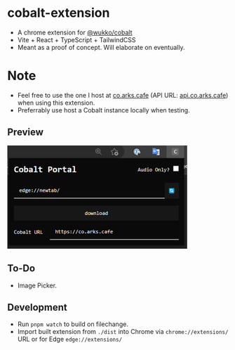 # cobalt-extension

- A chrome extension for [@wukko/cobalt](https://github.com/wukko/cobalt)
- Vite + React + TypeScript + TailwindCSS
- Meant as a proof of concept. Will elaborate on eventually.

# Note

- Feel free to use the one I host at [co.arks.cafe](https://co.arks.cafe) (API URL: [api.co.arks.cafe](https://api.co.arks.cafe)) when using this extension.
- Preferrably use host a Cobalt instance locally when testing.

## Preview

![preview](docs/preview.png)

## To-Do

- Image Picker.

## Development

- Run `pnpm watch` to build on filechange.
- Import built extension from `./dist` into Chrome via `chrome://extensions/` URL or for Edge `edge://extensions/`
